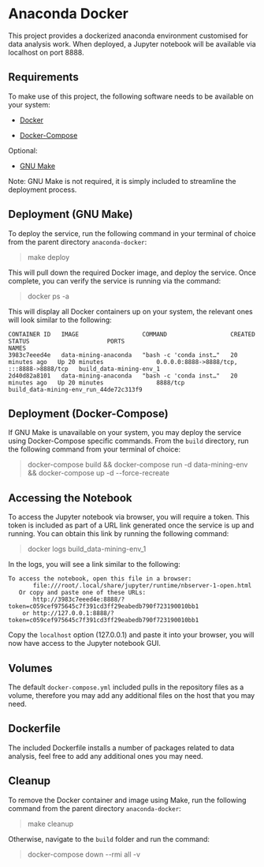 # Anaconda Docker

This project provides a dockerized anaconda environment customised for data analysis work. When deployed, a Jupyter notebook will be available via localhost on port 8888.

## Requirements

To make use of this project, the following software needs to be available on your system:

- [Docker](https://docs.docker.com/get-docker/)

- [Docker-Compose](https://docs.docker.com/compose/install/)

Optional:

- [GNU Make](https://www.gnu.org/software/make/)

Note: GNU Make is not required, it is simply included to streamline the deployment process.

## Deployment (GNU Make)

To deploy the service, run the following command in your terminal of choice from the parent directory `anaconda-docker`:

> make deploy

This will pull down the required Docker image, and deploy the service. Once complete, you can verify the service is running via the command:

> docker ps -a

This will display all Docker containers up on your system, the relevant ones will look similar to the following:

```console
CONTAINER ID   IMAGE                  COMMAND                  CREATED          STATUS                      PORTS                                       NAMES
3983c7eeed4e   data-mining-anaconda   "bash -c 'conda inst…"   20 minutes ago   Up 20 minutes               0.0.0.0:8888->8888/tcp, :::8888->8888/tcp   build_data-mining-env_1
2d40d82a8101   data-mining-anaconda   "bash -c 'conda inst…"   20 minutes ago   Up 20 minutes               8888/tcp                                    build_data-mining-env_run_44de72c313f9
```

## Deployment (Docker-Compose)

If GNU Make is unavailable on your system, you may deploy the service using Docker-Compose specific commands. From the `build` directory, run the following command from your terminal of choice:

> docker-compose build && docker-compose run -d data-mining-env && docker-compose up -d --force-recreate

## Accessing the Notebook

To access the Jupyter notebook via browser, you will require a token. This token is included as part of a URL link generated once the service is up and running. You can obtain this link by running the following command:

> docker logs build_data-mining-env_1

In the logs, you will see a link similar to the following:

```
To access the notebook, open this file in a browser:
       file:///root/.local/share/jupyter/runtime/nbserver-1-open.html
   Or copy and paste one of these URLs:
       http://3983c7eeed4e:8888/?token=c059cef975645c7f391cd3ff29eabedb790f723190010bb1
    or http://127.0.0.1:8888/?token=c059cef975645c7f391cd3ff29eabedb790f723190010bb1
```

Copy the `localhost` option (127.0.0.1) and paste it into your browser, you will now have access to the Jupyter notebook GUI.

## Volumes

The default `docker-compose.yml` included pulls in the repository files as a volume, therefore you may add any additional files on the host that you may need.

## Dockerfile

The included Dockerfile installs a number of packages related to data analysis, feel free to add any additional ones you may need.

## Cleanup

To remove the Docker container and image using Make, run the following command from the parent directory `anaconda-docker`:

> make cleanup

Otherwise, navigate to the `build` folder and run the command:

>  docker-compose down --rmi all -v
